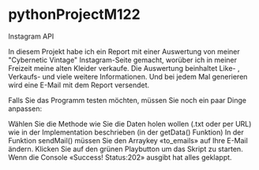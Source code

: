 # pythonProjectM122

Instagram API

In diesem Projekt habe ich ein Report mit einer Auswertung von meiner "Cybernetic Vintage" Instagram-Seite gemacht, worüber ich in meiner Freizeit meine alten Kleider verkaufe. Die Auswertung beinhaltet Like- , Verkaufs- und viele weitere Informationen. Und bei jedem Mal generieren wird eine E-Mail mit dem Report versendet.

Falls Sie das Programm testen möchten, müssen Sie noch ein paar Dinge anpassen:

Wählen Sie die Methode wie Sie die Daten holen wollen (.txt oder per URL) wie in der Implementation beschrieben (in der getData() Funktion)
In der Funktion sendMail() müssen Sie den Arraykey «to_emails» auf Ihre E-Mail ändern.
Klicken Sie auf den grünen Playbutton um das Skript zu starten.
Wenn die Console «Success! Status:202» ausgibt hat alles geklappt.
